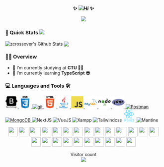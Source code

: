 <!-- - 👯 I’m looking to collaborate on ...
- 🤔 I’m looking for help with ... -->
<!-- - 😄 Pronouns: ...
- ⚡ Fun fact: ... -->
<!-- - 💬 Ask me about ... -->
### <p align="center">✨ _<img src='https://qpluspicture.oss-cn-beijing.aliyuncs.com/6LjjQA/Hi.gif' alt='Hi' width="24"/>_ ✨</p>
<p align="center"><img src="https://c.tenor.com/SOVMSXmWB1kAAAAi/tony-star-jumping.gif" width="100"><!--&emsp;&emsp;&emsp;&emsp;&emsp;&emsp;&emsp;&emsp;&emsp;&emsp;&emsp;&emsp;&emsp;&emsp;&emsp;&emsp;&emsp;&emsp; Hi there 👋👋👋 -->
<!--
&emsp;&emsp;&emsp;&emsp;&emsp;&emsp;&emsp;&emsp;&emsp;&emsp;&emsp;&emsp;&emsp;&emsp;&emsp;&emsp;![Anurag's GitHub stats](https://github-readme-stats.vercel.app/api?username=Thinh1203&show_icons=true&theme=highcontrast)  -->

 ### 🚀 Quick Stats ![](https://komarev.com/ghpvc/?username=Thinh1203&color=green)
  
<p align="left"> 
  <img width="440" align="center" src="https://github-readme-stats.vercel.app/api?username=Thinh1203&count_private=true&show_icons=true&theme=highcontrast" alt="zcrossover's Github Stats" />
<img height="186" align="center" 
     src="https://github-readme-stats.vercel.app/api/top-langs/?username=Thinh1203&layout=compact&theme=dark" />
</p>

### 🙆‍♂️ Overview
- 🔭 I’m currently studying at **CTU 👨‍🎓**
- 🌱 I’m currently learning **TypeScript 😎**
<!--- 📫 How to reach me: **thinhquach1203@gmail.com** -->

### 💻 Languages and Tools 🛠

<p align="left"> <a href="https://getbootstrap.com" target="_blank"> <img src="https://raw.githubusercontent.com/devicons/devicon/master/icons/bootstrap/bootstrap-plain-wordmark.svg" alt="bootstrap" width="40" height="40"/> </a>
<a href="https://www.w3schools.com/css/" target="_blank"> <img src="https://raw.githubusercontent.com/devicons/devicon/master/icons/css3/css3-original-wordmark.svg" alt="css3" width="40" height="40"/> </a>
<a href="https://git-scm.com/" target="_blank"> <img src="https://www.vectorlogo.zone/logos/git-scm/git-scm-icon.svg" alt="git" width="40" height="40"/> </a> 
<a href="https://www.w3.org/html/" target="_blank"> <img src="https://raw.githubusercontent.com/devicons/devicon/master/icons/html5/html5-original-wordmark.svg" alt="html5" width="40" height="40"/> </a>
<a href="https://www.java.com" target="_blank"> <img src="https://raw.githubusercontent.com/devicons/devicon/master/icons/java/java-original.svg" alt="java" width="40" height="40"/> </a>
<a href="https://developer.mozilla.org/en-US/docs/Web/JavaScript" target="_blank"> <img src="https://raw.githubusercontent.com/devicons/devicon/master/icons/javascript/javascript-original.svg" alt="Javascript" width="40" height="40"/> </a>
<a href="https://www.mysql.com/" target="_blank"> <img src="https://raw.githubusercontent.com/devicons/devicon/master/icons/mysql/mysql-original-wordmark.svg" alt="mysql" width="40" height="40"/> </a>
<a href="https://nodejs.org" target="_blank"> <img src="https://raw.githubusercontent.com/devicons/devicon/master/icons/nodejs/nodejs-original-wordmark.svg" alt="Nodejs" width="40" height="40"/> </a>
<a href="https://www.php.net" target="_blank"> <img src="https://raw.githubusercontent.com/devicons/devicon/master/icons/php/php-original.svg" alt="Php" width="40" height="40"/> </a>
<a href="https://postman.com" target="_blank"> <img src="https://www.vectorlogo.zone/logos/getpostman/getpostman-icon.svg" alt="Postman" width="40" height="40"/> </a> 
<a href="https://www.mongodb.com/" target="_blank"> <img src="https://www.vectorlogo.zone/logos/mongodb/mongodb-icon.svg" alt="MongoDB" width="40" height="40"/> </a> 
  <a><img src="https://cdn.cdnlogo.com/logos/n/80/next-js.svg" width="40" height="40" alt="NextJS" /></a>
  <a><img src="https://cdn.worldvectorlogo.com/logos/vue-9.svg" width="40" height="40" alt="VueJS" /></a>
  <a><img src="https://cdn.worldvectorlogo.com/logos/xampp.svg" width="40" height="40" alt="Xampp" /> </a>
 <a><img src="https://cdn.worldvectorlogo.com/logos/tailwindcss.svg" width="40" height="40" alt="Tailwindcss" /></a>
 <a href="https://reactjs.org/" target="_blank"> <img src="https://raw.githubusercontent.com/devicons/devicon/master/icons/react/react-original-wordmark.svg" alt="ReactJS" width="40" height="40"/> </a>
  <a class="id"><img src="https://seeklogo.com/images/M/mantine-logo-1662121904-seeklogo.com.png" width="100" height="40" alt="Mantine" /></a>
<!--🐍💬SNAKETITLE / 🌐WEBSITE: https://textanim.com/ 
<p align="center">
<img src="https://c.tenor.com/XSbD902n1fwAAAAi/rennen-fast.gif" width="50">
<img src="https://i.imgur.com/x1KbuCq.gif" width="500">-->

<!--🐍📈SNAKEGRAPH / 🌐WEBSITE: https://github.com/Platane/snk -->


<div style="text-align: center;">
    <img src="https://cultofthepartyparrot.com/parrots/hd/githubparrot.gif" width="30" height="30"/>
    <img src="https://cultofthepartyparrot.com/flags/hd/indiaparrot.gif" width="30" height="30"/>
    <img src="https://cultofthepartyparrot.com/parrots/asyncparrot.gif" width="36" height="30"/>
    <img src="https://cultofthepartyparrot.com/parrots/hd/exceptionallyfastparrot.gif" width="30" height="30"/>
    <img src="https://cultofthepartyparrot.com/parrots/hd/60fpsparrot.gif" width="30" height="30"/>
    <img src="https://cultofthepartyparrot.com/parrots/hd/jumpingparrot.gif" width="30" height="30"/>
    <img src="https://cultofthepartyparrot.com/parrots/hd/opensourceparrot.gif" width="30" height="30"/>
    <img src="https://cultofthepartyparrot.com/parrots/hd/dealwithitnowparrot.gif" width="30" height="30"/>
    <img src="https://cultofthepartyparrot.com/parrots/hd/hypnoparrotlight.gif" width="30" height="30"/>
    <img src="https://cultofthepartyparrot.com/parrots/databaseparrot.gif" width="30" height="30"/>
    <img src="https://cultofthepartyparrot.com/parrots/fixparrot.gif" width="36" height="30"/>
    <img src="https://cultofthepartyparrot.com/parrots/hd/laptop_parrot.gif" width="30" height="30"/>
    <img src="https://cultofthepartyparrot.com/parrots/hd/spinningparrot.gif" width="30" height="30"/>
    <img src="https://cultofthepartyparrot.com/parrots/hd/levitationparrot.gif" width="30" height="30"/>
    <img src="https://cultofthepartyparrot.com/parrots/hd/meldparrot.gif" width="30" height="30"/>
    <img src="https://cultofthepartyparrot.com/parrots/slomoparrot.gif" width="30" height="30"/>
    <img src="https://cultofthepartyparrot.com/parrots/hd/opensourceparrot.gif" width="30" height="30"/>
    <img src="https://cultofthepartyparrot.com/parrots/hd/moonwalkingparrot.gif" width="30" height="30"/>
    <img src="https://cultofthepartyparrot.com/parrots/hd/stableparrot.gif" width="30" height="30"/>
    <img src="https://cultofthepartyparrot.com/parrots/hd/scienceparrot.gif" width="30" height="30"/>
    <img src="https://cultofthepartyparrot.com/parrots/hd/pirateparrot.gif" width="30" height="30"/>
    <img src="https://cultofthepartyparrot.com/parrots/hd/footballparrot.gif" width="30" height="30"/>
    <img src="https://cultofthepartyparrot.com/parrots/hd/illuminatiparrot.gif" width="30" height="30"/>
    <img src="https://cultofthepartyparrot.com/parrots/hd/hypnoparrotdark.gif" width="30" height="30"/>
</div>
<p align="center"> 
  Visitor count<br>
  <img src="https://profile-counter.glitch.me/Thinh1203/count.svg" />
</p>

<!--📉METRICS / 🌐WEBSITE: https://github.com/lowlighter/metrics -->
<!--
<h4 align="right">
<details><summary><b>𝓟&nbsp;𝓡&nbsp;𝓞&nbsp;𝓕&nbsp;𝓘&nbsp;𝓛&nbsp;𝓔&nbsp;&nbsp; 𝓜&nbsp;𝓔&nbsp;𝓣&nbsp;𝓡&nbsp;𝓘&nbsp;𝓒&nbsp;𝓢<img src="https://media.giphy.com/media/mBYkXvLxkHZFmqBHIC/giphy.gif" width=50px height=40px></b></summary>
<p>
<p align="center">
<img src="https://raw.githubusercontent.com/trinib/trinib/main/github-metrics.svg">
</p>
</details>
-->

<!--**Thinh1203/Thinh1203** is a ✨ _special_ ✨ repository because its `README.md` (this file) appears on your GitHub profile.-->

<!--- 
Here are some ideas to get you started:

- 🔭 I’m currently studying at CTU 
- 🌱 I’m currently learning 
- 👯 I’m looking to collaborate on ...
- 🤔 I’m looking for help with ...
- 💬 Ask me about ...
- 📫 How to reach me: ...
- 😄 Pronouns: ...
- ⚡ Fun fact: ...
-->
